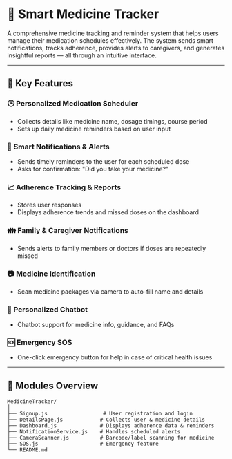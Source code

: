 # 💊 Smart Medicine Tracker

A comprehensive medicine tracking and reminder system that helps users manage their medication schedules effectively. The system sends smart notifications, tracks adherence, provides alerts to caregivers, and generates insightful reports — all through an intuitive interface.

---

## 🚀 Key Features

### 🕒 Personalized Medication Scheduler
- Collects details like medicine name, dosage timings, course period
- Sets up daily medicine reminders based on user input

### 🔔 Smart Notifications & Alerts
- Sends timely reminders to the user for each scheduled dose
- Asks for confirmation: "Did you take your medicine?"

### 📈 Adherence Tracking & Reports
- Stores user responses
- Displays adherence trends and missed doses on the dashboard

### 👪 Family & Caregiver Notifications
- Sends alerts to family members or doctors if doses are repeatedly missed

### 📷 Medicine Identification
- Scan medicine packages via camera to auto-fill name and details

### 💬 Personalized Chatbot
- Chatbot support for medicine info, guidance, and FAQs

### 🆘 Emergency SOS
- One-click emergency button for help in case of critical health issues

---

## 📁 Modules Overview

```text
MedicineTracker/
│
├── Signup.js                  # User registration and login
├── DetailsPage.js            # Collects user & medicine details
├── Dashboard.js              # Displays adherence data & reminders
├── NotificationService.js    # Handles scheduled alerts
├── CameraScanner.js          # Barcode/label scanning for medicine
├── SOS.js                    # Emergency feature
└── README.md
